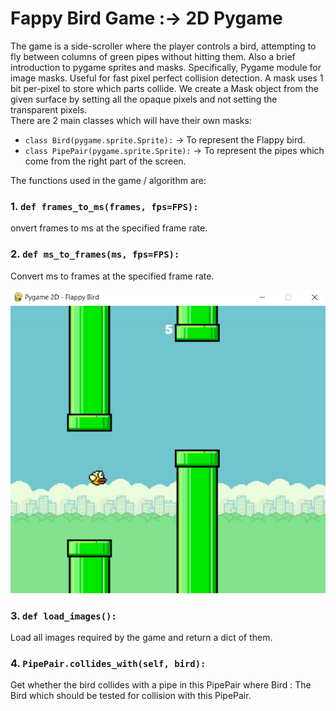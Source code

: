 # Fappy Bird Game :-> 2D Pygame  
The game is a side-scroller where the player controls a bird, attempting to fly between columns of green pipes without hitting them. Also a brief introduction to pygame sprites and masks. Specifically, Pygame module for image masks. Useful for fast pixel perfect collision detection. A mask uses 1 bit per-pixel to store which parts collide. We create a Mask object from the given surface by setting all the opaque pixels and not setting the transparent pixels.  
There are 2 main classes which will have their own masks:  
- `class Bird(pygame.sprite.Sprite):` -> To represent the Flappy bird.  
- `class PipePair(pygame.sprite.Sprite):` -> To represent the pipes which come from the right part of the screen.  
  
  
  
  
  
The functions used in the game / algorithm are:  
### 1. ` def frames_to_ms(frames, fps=FPS): `  
onvert frames to ms at the specified frame rate.  
### 2. ` def ms_to_frames(ms, fps=FPS): `   
Convert ms to frames at the specified frame rate.  
  
  
  
![Flappy Bird using Pygame](flappy_bird.png)  
  
  
  
### 3. ` def load_images(): `   
Load all images required by the game and return a dict of them.  
### 4. ` PipePair.collides_with(self, bird): `  
Get whether the bird collides with a pipe in this PipePair where Bird : The Bird which should be tested for collision with this PipePair.  





